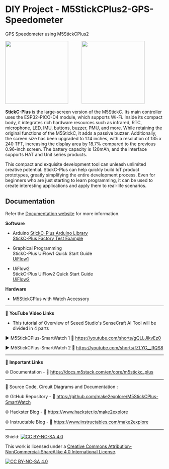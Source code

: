 # DIY Project - M5StickCPlus2-GPS-Speedometer
GPS Speedometer using M5StickCPlus2   

<img src="/Images/gps-speed.png" height="200"> &nbsp; &nbsp; &nbsp; &nbsp; &nbsp; <img src="/Images/gps-speed-2.png" height="200" > 
  
**StickC-Plus** is the large-screen version of the M5StickC. Its main controller uses the ESP32-PICO-D4 module, which supports Wi-Fi. Inside its compact body, it integrates rich hardware resources such as infrared, RTC, microphone, LED, IMU, buttons, buzzer, PMU, and more. While retaining the original functions of the M5StickC, it adds a passive buzzer. Additionally, the screen size has been upgraded to 1.14 inches, with a resolution of 135 x 240 TFT, increasing the display area by 18.7% compared to the previous 0.96-inch screen. The battery capacity is 120mAh, and the interface supports HAT and Unit series products.

This compact and exquisite development tool can unleash unlimited creative potential. StickC-Plus can help quickly build IoT product prototypes, greatly simplifying the entire development process. Even for beginners who are just starting to learn programming, it can be used to create interesting applications and apply them to real-life scenarios.

## Documentation

Refer the [Documentation website](https://docs.m5stack.com/en/core/m5stickc_plus) for more information.  


**Software**
- Arduino
    [StickC-Plus Arduino Library](https://github.com/m5stack/M5StickC-Plus)  
    [StickC-Plus Factory Test Example](https://github.com/m5stack/M5StickC-Plus/tree/master/examples/FactoryTest)  

- Graphical Programming  
    StickC-Plus UiFlow1 Quick Start Guide  
    [UiFlow1](https://docs.m5stack.com/en/uiflow/uiflow_web)  
      
- UiFlow2  
    StickC-Plus UiFlow2 Quick Start Guide  
    [UiFlow2](https://docs.m5stack.com/en/uiflow2/uiflow_web)  
      
**Hardware**
- M5StickCPlus with Watch Accessory  

------------------------------------------------------------------------------------------------------

📕 **YouTube Video Links**  

- This tutorial of Overview of Seeed Studio's SenseCraft AI Tool will be divided in 4 parts

▶️  M5StickCPlus-SmartWatch 1 🔗  https://youtube.com/shorts/gQLLJikvEz0  

▶️  M5StickCPlus-SmartWatch 2 🔗  https://youtube.com/shorts/fZLYG__RQS8    

-------------------------------------------------------------------------------------------------------
📒 **Important Links**  
 
🌐 Documentation - 🔗 https://docs.m5stack.com/en/core/m5stickc_plus  


------------------------------------------------------------------------------------------------------

📜 Source Code, Circuit Diagrams and Documentation : 

🌐 GitHub Repository - 🔗 https://github.com/make2explore/M5StickCPlus-SmartWatch
  
🌐 Hackster Blog - 🔗 https://www.hackster.io/make2explore  
  
🌐 Instructable Blog - 🔗 https://www.instructables.com/make2explore  
  

------------------------------------------------------------------------------------------  

Shield: [![CC BY-NC-SA 4.0][cc-by-nc-sa-shield]][cc-by-nc-sa]

This work is licensed under a
[Creative Commons Attribution-NonCommercial-ShareAlike 4.0 International License][cc-by-nc-sa].

[![CC BY-NC-SA 4.0][cc-by-nc-sa-image]][cc-by-nc-sa]

[cc-by-nc-sa]: http://creativecommons.org/licenses/by-nc-sa/4.0/
[cc-by-nc-sa-image]: https://licensebuttons.net/l/by-nc-sa/4.0/88x31.png
[cc-by-nc-sa-shield]: https://img.shields.io/badge/License-CC%20BY--NC--SA%204.0-lightgrey.svg